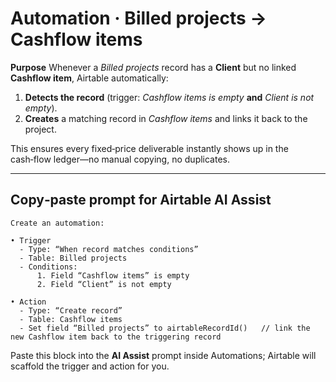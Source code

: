# Automation · Billed projects → Cashflow items

**Purpose**  Whenever a *Billed projects* record has a **Client** but no linked **Cashflow item**, Airtable automatically:

1. **Detects the record** (trigger: *Cashflow items is empty* **and** *Client is not empty*).
2. **Creates** a matching record in *Cashflow items* and links it back to the project.

This ensures every fixed‑price deliverable instantly shows up in the cash‑flow ledger—no manual copying, no duplicates.

---

## Copy‑paste prompt for Airtable AI Assist

```text
Create an automation:

• Trigger
  - Type: “When record matches conditions”
  - Table: Billed projects
  - Conditions:
      1. Field “Cashflow items” is empty
      2. Field “Client” is not empty

• Action
  - Type: “Create record”
  - Table: Cashflow items
  - Set field “Billed projects” to airtableRecordId()   // link the new Cashflow item back to the triggering record
```

Paste this block into the **AI Assist** prompt inside Automations; Airtable will scaffold the trigger and action for you.
